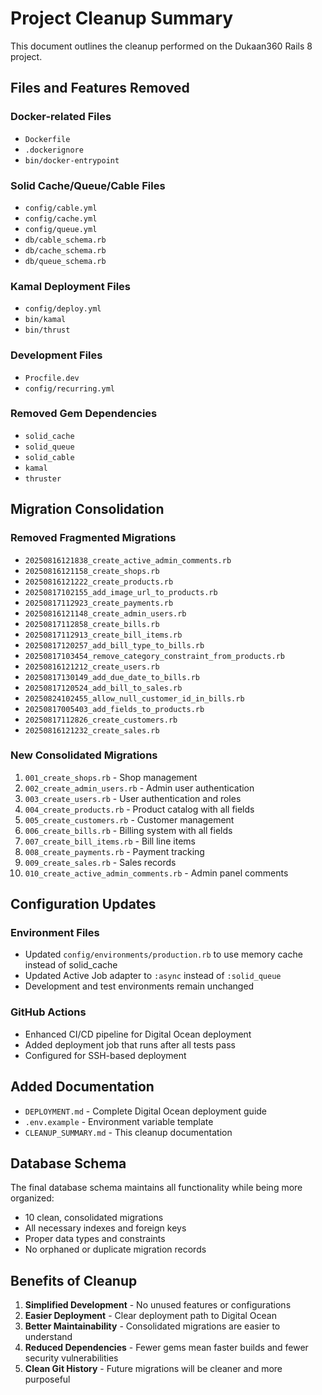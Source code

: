 # Project Cleanup Summary

This document outlines the cleanup performed on the Dukaan360 Rails 8 project.

## Files and Features Removed

### Docker-related Files
- `Dockerfile`
- `.dockerignore`
- `bin/docker-entrypoint`

### Solid Cache/Queue/Cable Files
- `config/cable.yml`
- `config/cache.yml`
- `config/queue.yml`
- `db/cable_schema.rb`
- `db/cache_schema.rb`
- `db/queue_schema.rb`

### Kamal Deployment Files
- `config/deploy.yml`
- `bin/kamal`
- `bin/thrust`

### Development Files
- `Procfile.dev`
- `config/recurring.yml`

### Removed Gem Dependencies
- `solid_cache`
- `solid_queue`
- `solid_cable`
- `kamal`
- `thruster`

## Migration Consolidation

### Removed Fragmented Migrations
- `20250816121838_create_active_admin_comments.rb`
- `20250816121158_create_shops.rb`
- `20250816121222_create_products.rb`
- `20250817102155_add_image_url_to_products.rb`
- `20250817112923_create_payments.rb`
- `20250816121148_create_admin_users.rb`
- `20250817112858_create_bills.rb`
- `20250817112913_create_bill_items.rb`
- `20250817120257_add_bill_type_to_bills.rb`
- `20250817103454_remove_category_constraint_from_products.rb`
- `20250816121212_create_users.rb`
- `20250817130149_add_due_date_to_bills.rb`
- `20250817120524_add_bill_to_sales.rb`
- `20250824102455_allow_null_customer_id_in_bills.rb`
- `20250817005403_add_fields_to_products.rb`
- `20250817112826_create_customers.rb`
- `20250816121232_create_sales.rb`

### New Consolidated Migrations
1. `001_create_shops.rb` - Shop management
2. `002_create_admin_users.rb` - Admin user authentication
3. `003_create_users.rb` - User authentication and roles
4. `004_create_products.rb` - Product catalog with all fields
5. `005_create_customers.rb` - Customer management
6. `006_create_bills.rb` - Billing system with all fields
7. `007_create_bill_items.rb` - Bill line items
8. `008_create_payments.rb` - Payment tracking
9. `009_create_sales.rb` - Sales records
10. `010_create_active_admin_comments.rb` - Admin panel comments

## Configuration Updates

### Environment Files
- Updated `config/environments/production.rb` to use memory cache instead of solid_cache
- Updated Active Job adapter to `:async` instead of `:solid_queue`
- Development and test environments remain unchanged

### GitHub Actions
- Enhanced CI/CD pipeline for Digital Ocean deployment
- Added deployment job that runs after all tests pass
- Configured for SSH-based deployment

## Added Documentation
- `DEPLOYMENT.md` - Complete Digital Ocean deployment guide
- `.env.example` - Environment variable template
- `CLEANUP_SUMMARY.md` - This cleanup documentation

## Database Schema
The final database schema maintains all functionality while being more organized:
- 10 clean, consolidated migrations
- All necessary indexes and foreign keys
- Proper data types and constraints
- No orphaned or duplicate migration records

## Benefits of Cleanup
1. **Simplified Development** - No unused features or configurations
2. **Easier Deployment** - Clear deployment path to Digital Ocean
3. **Better Maintainability** - Consolidated migrations are easier to understand
4. **Reduced Dependencies** - Fewer gems mean faster builds and fewer security vulnerabilities
5. **Clean Git History** - Future migrations will be cleaner and more purposeful
